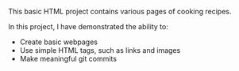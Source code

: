 This basic HTML project contains various pages of cooking recipes.

In this project, I have demonstrated the ability to:
- Create basic webpages
- Use simple HTML tags, such as links and images
- Make meaningful git commits